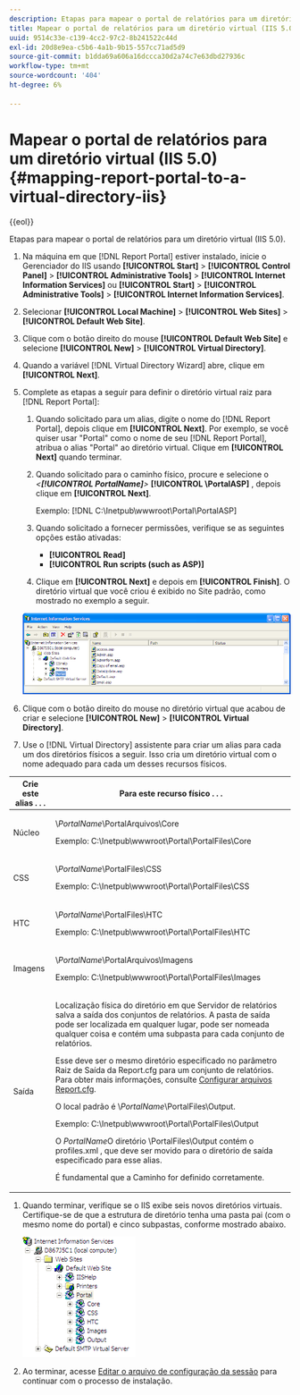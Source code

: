 ```yaml
---
description: Etapas para mapear o portal de relatórios para um diretório virtual (IIS 5.0).
title: Mapear o portal de relatórios para um diretório virtual (IIS 5.0)
uuid: 9514c33e-c139-4cc2-97c2-8b241522c44d
exl-id: 20d8e9ea-c5b6-4a1b-9b15-557cc71ad5d9
source-git-commit: b1dda69a606a16dccca30d2a74c7e63dbd27936c
workflow-type: tm+mt
source-wordcount: '404'
ht-degree: 6%

---
```


# Mapear o portal de relatórios para um diretório virtual (IIS 5.0){#mapping-report-portal-to-a-virtual-directory-iis}

{{eol}}

Etapas para mapear o portal de relatórios para um diretório virtual (IIS 5.0).

1. Na máquina em que [!DNL Report Portal] estiver instalado, inicie o Gerenciador do IIS usando **[!UICONTROL Start]** > **[!UICONTROL Control Panel]** > **[!UICONTROL Administrative Tools]** > **[!UICONTROL Internet Information Services]** ou **[!UICONTROL Start]** > **[!UICONTROL Administrative Tools]** > **[!UICONTROL Internet Information Services]**.

1. Selecionar **[!UICONTROL Local Machine]** > **[!UICONTROL Web Sites]** > **[!UICONTROL Default Web Site]**.

1. Clique com o botão direito do mouse **[!UICONTROL Default Web Site]** e selecione **[!UICONTROL New]** > **[!UICONTROL Virtual Directory]**.

1. Quando a variável [!DNL Virtual Directory Wizard] abre, clique em **[!UICONTROL Next]**.

1. Complete as etapas a seguir para definir o diretório virtual raiz para [!DNL Report Portal]:

   1. Quando solicitado para um alias, digite o nome do [!DNL Report Portal], depois clique em **[!UICONTROL Next]**. Por exemplo, se você quiser usar &quot;Portal&quot; como o nome de seu [!DNL Report Portal], atribua o alias &quot;Portal&quot; ao diretório virtual. Clique em **[!UICONTROL Next]** quando terminar.

   1. Quando solicitado para o caminho físico, procure e selecione o *&lt;**[!UICONTROL PortalName]**>* **[!UICONTROL \PortalASP]** , depois clique em **[!UICONTROL Next]**.

      Exemplo: [!DNL C:\Inetpub\wwwroot\Portal\PortalASP]

   1. Quando solicitado a fornecer permissões, verifique se as seguintes opções estão ativadas:

      * **[!UICONTROL Read]**
      * **[!UICONTROL Run scripts (such as ASP)]**
   1. Clique em **[!UICONTROL Next]** e depois em **[!UICONTROL Finish]**. O diretório virtual que você criou é exibido no Site padrão, como mostrado no exemplo a seguir.

   ![](assets/RptPort_scrn_VirDirManual.png)

1. Clique com o botão direito do mouse no diretório virtual que acabou de criar e selecione **[!UICONTROL New]** > **[!UICONTROL Virtual Directory]**.

1. Use o [!DNL Virtual Directory] assistente para criar um alias para cada um dos diretórios físicos a seguir. Isso cria um diretório virtual com o nome adequado para cada um desses recursos físicos.

<table id="table_B2E04423C20F40CAA8EDA3FCBA210AA2"> 
 <thead> 
  <tr> 
   <th colname="col1" class="entry"> Crie este alias . . . </th> 
   <th colname="col2" class="entry"> Para este recurso físico . . . </th> 
  </tr>
 </thead>
 <tbody> 
  <tr> 
   <td colname="col1"> Núcleo </td> 
   <td colname="col2"> <p>\<i>PortalName</i>\PortalArquivos\Core </p> <p>Exemplo: <span class="filepath"> C:\Inetpub\wwwroot\Portal\PortalFiles\Core</span> </p> </td> 
  </tr> 
  <tr> 
   <td colname="col1"> CSS </td> 
   <td colname="col2"> <p>\<i>PortalName</i>\PortalFiles\CSS </p> <p>Exemplo: <span class="filepath"> C:\Inetpub\wwwroot\Portal\PortalFiles\CSS</span> </p> </td> 
  </tr> 
  <tr> 
   <td colname="col1"> HTC </td> 
   <td colname="col2"> <p>\<i>PortalName</i>\PortalFiles\HTC </p> <p>Exemplo: <span class="filepath"> C:\Inetpub\wwwroot\Portal\PortalFiles\HTC</span> </p> </td> 
  </tr> 
  <tr> 
   <td colname="col1"> Imagens </td> 
   <td colname="col2"> <p>\<i>PortalName</i>\PortalArquivos\Imagens </p> <p>Exemplo: <span class="filepath"> C:\Inetpub\wwwroot\Portal\PortalFiles\Images</span> </p> </td> 
  </tr> 
  <tr> 
   <td colname="col1"> Saída </td> 
   <td colname="col2"> <p>Localização física do diretório em que <span class="keyword"> Servidor de relatórios</span> salva a saída dos conjuntos de relatórios. A pasta de saída pode ser localizada em qualquer lugar, pode ser nomeada qualquer coisa e contém uma subpasta para cada conjunto de relatórios. </p> <p>Esse deve ser o mesmo diretório especificado no parâmetro Raiz de Saída da <span class="filepath"> Report.cfg</span> para um conjunto de relatórios. Para obter mais informações, consulte <a href="../../../../home/c-rpt-oview/c-admin-rpt/c-config-rpt-files.md#concept-cf4b95344fcb4c8c877db91e5f1d345d"> Configurar arquivos Report.cfg</a>. </p> <p>O local padrão é \<i>PortalName</i>\PortalFiles\Output. </p> <p>Exemplo: <span class="filepath"> C:\Inetpub\wwwroot\Portal\PortalFiles\Output</span> </p> <p>O <i>PortalName</i>O diretório \PortalFiles\Output contém o <span class="filepath"> profiles.xml</span> , que deve ser movido para o diretório de saída especificado para esse alias. </p> <p>É fundamental que a <span class="wintitle"> Caminho</span> for definido corretamente. </p> </td> 
  </tr> 
 </tbody> 
</table>

1. Quando terminar, verifique se o IIS exibe seis novos diretórios virtuais. Certifique-se de que a estrutura de diretório tenha uma pasta pai (com o mesmo nome do portal) e cinco subpastas, conforme mostrado abaixo.

   ![](assets/rptPort_scrn_VirDirs_Installed.png)

1. Ao terminar, acesse [Editar o arquivo de configuração da sessão](../../../../home/c-rpt-oview/c-install-rpt-port/t-edit-sess-config-file.md#task-cf11c3a780bd4936afd3f64a6b30afc7) para continuar com o processo de instalação.
